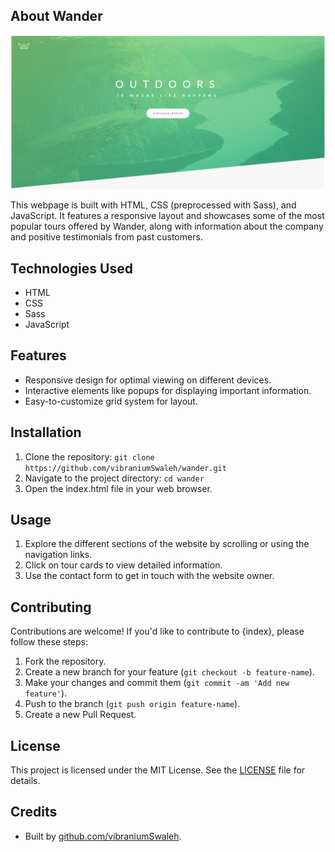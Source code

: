 ## About Wander

![Wander Hero Section](/img/wander_hero.png)

This webpage is built with HTML, CSS (preprocessed with Sass), and JavaScript. It features a responsive layout and showcases some of the most popular tours offered by Wander, along with information about the company and positive testimonials from past customers.

## Technologies Used
- HTML
- CSS
- Sass
- JavaScript

## Features
- Responsive design for optimal viewing on different devices.
- Interactive elements like popups for displaying important information.
- Easy-to-customize grid system for layout.

## Installation
1. Clone the repository: `git clone https://github.com/vibraniumSwaleh/wander.git`
2. Navigate to the project directory: `cd wander`
3. Open the index.html file in your web browser.

## Usage
1. Explore the different sections of the website by scrolling or using the navigation links.
2. Click on tour cards to view detailed information.
3. Use the contact form to get in touch with the website owner.

## Contributing
Contributions are welcome! If you'd like to contribute to {index}, please follow these steps:
1. Fork the repository.
2. Create a new branch for your feature (`git checkout -b feature-name`).
3. Make your changes and commit them (`git commit -am 'Add new feature'`).
4. Push to the branch (`git push origin feature-name`).
5. Create a new Pull Request.

## License
This project is licensed under the MIT License. See the [LICENSE](LICENSE) file for details.

## Credits
- Built by [github.com/vibraniumSwaleh](#).
